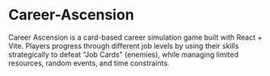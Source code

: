 # Career-Ascension
Career Ascension is a card-based career simulation game built with React + Vite. Players progress through different job levels by using their skills strategically to defeat "Job Cards" (enemies), while managing limited resources, random events, and time constraints.
